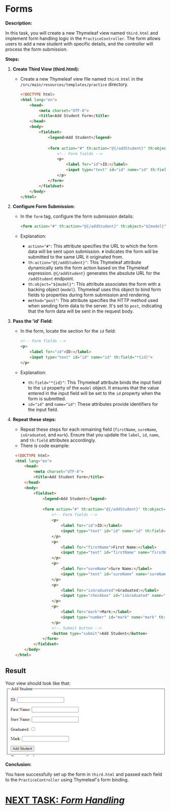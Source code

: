 # Forms

**Description:**

In this task, you will create a new Thymeleaf view named `third.html` and implement form handling logic in the `PracticeController`. The form allows users to add a new student with specific details, and the controller will process the form submission.

**Steps:**

1. **Create Third View (third.html):**

    - Create a new Thymeleaf view file named `third.html` in the `/src/main/resources/templates/practice` directory.

      ```html
      <!DOCTYPE html>
      <html lang="en">
          <head>
              <meta charset="UTF-8">
              <title>Add Student Form</title>
          </head>
          <body>
              <fieldset>
                  <legend>Add Student</legend>
      
                  <form action="#" th:action="@{/addStudent}" th:object="${model}" method="post">
                      <!-- Form fields -->
                      <p>
                          <label for="id">ID:</label>
                          <input type="text" id="id" name="id" th:field="*{id}">
                      </p>
                  </form>
              </fieldset>
          </body>
      </html>
      ```

2. **Configure Form Submission:**

    - In the `form` tag, configure the form submission details:

      ```html
      <form action="#" th:action="@{/addStudent}" th:object="${model}" method="post">
      ```

    - Explanation:
        - `action="#"`: This attribute specifies the URL to which the form data will be sent upon submission. `#` indicates the form will be submitted to the same URL it originated from.
        - `th:action="@{/addStudent}"`: This Thymeleaf attribute dynamically sets the form action based on the Thymeleaf expression. `@{/addStudent}` generates the absolute URL for the `/addStudent` endpoint.
        - `th:object="${model}"`: This attribute associates the form with a backing object (`model`). Thymeleaf uses this object to bind form fields to properties during form submission and rendering.
        - `method="post"`: This attribute specifies the HTTP method used when sending form data to the server. It's set to `post`, indicating that the form data will be sent in the request body.

3. **Pass the 'id' Field:**

    - In the form, locate the section for the `id` field:

      ```html
      <!-- Form fields -->
      <p>
          <label for="id">ID:</label>
          <input type="text" id="id" name="id" th:field="*{id}">
      </p>
      ```

    - Explanation:
        - `th:field="*{id}"`: This Thymeleaf attribute binds the input field to the `id` property of the `model` object. It ensures that the value entered in the input field will be set to the `id` property when the form is submitted.
        - `id="id"` and `name="id"`: These attributes provide identifiers for the input field.

4. **Repeat these steps:**

    - Repeat these steps for each remaining field (`firstName`, `sureName`, `isGraduated`, and `mark`). Ensure that you update the `label`, `id`, `name`, and `th:field` attributes accordingly.
    - There is code example:
    ```html
     <!DOCTYPE html>
     <html lang="en">
         <head>
             <meta charset="UTF-8">
             <title>Add Student Form</title>
         </head>
         <body>
             <fieldset>
                 <legend>Add Student</legend>
     
                 <form action="#" th:action="@{/addStudent}" th:object="${model}" method="post">
                     <!-- Form fields -->
                     <p>
                         <label for="id">ID:</label>
                         <input type="text" id="id" name="id" th:field="*{id}">
                     </p>
                     <p>
                         <label for="firstName">First Name:</label>
                         <input type="text" id="firstName" name="firstName" th:field="*{firstName}">
                     </p>
                     <p>
                         <label for="sureName">Sure Name:</label>
                         <input type="text" id="sureName" name="sureName" th:field="*{sureName}">
                     </p>
                     <p>
                         <label for="isGraduated">Graduated:</label>
                         <input type="checkbox" id="isGraduated" name="isGraduated" th:checked="*{isGraduated}">
                     </p>
                     <p>
                         <label for="mark">Mark:</label>
                         <input type="number" id="mark" name="mark" th:field="*{mark}">
                     </p>
                     <!-- Submit button -->
                     <button type="submit">Add Student</button>
                 </form>
             </fieldset>
         </body>
     </html>
     ```

## Result
Your view should look like that:
![third-view.png](../../../srcs/a-thymeleaf/third-view.png)

**Conclusion:**

You have successfully set up the form in `third.html` and passed each field to the `PracticeController` using Thymeleaf's form binding. 

# [NEXT TASK: *Form Handling*](form-handling.md)
